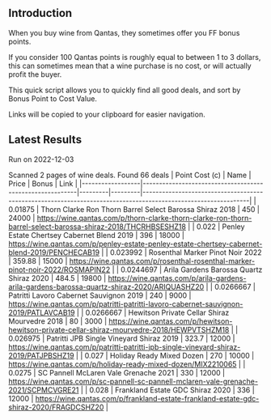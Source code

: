 ## Introduction

When you buy wine from Qantas, they sometimes offer you FF bonus points. 

If you consider 100 Qantas points is roughly equal to between 1 to 3 dollars, this can sometimes mean that a wine purchase is no cost, or will actually profit the buyer.

This quick script allows you to quickly find all good deals, and sort by Bonus Point to Cost Value.

Links will be copied to your clipboard for easier navigation.

## Latest Results

Run on 2022-12-03

Scanned 2 pages of wine deals.
Found 66 deals
|   Point Cost (c) | Name                                                     |   Price |   Bonus | Link                                                                                                          |
|------------------|----------------------------------------------------------|---------|---------|---------------------------------------------------------------------------------------------------------------|
|        0.01875   | Thorn Clarke Ron Thorn Barrel Select Barossa Shiraz 2018 |  450    |   24000 | https://wine.qantas.com/p/thorn-clarke-thorn-clarke-ron-thorn-barrel-select-barossa-shiraz-2018/THCRHBSESHZ18 |
|        0.022     | Penley Estate Chertsey Cabernet Blend 2019               |  396    |   18000 | https://wine.qantas.com/p/penley-estate-penley-estate-chertsey-cabernet-blend-2019/PENCHECAB19                |
|        0.023992  | Rosenthal Marker Pinot Noir 2022                         |  359.88 |   15000 | https://wine.qantas.com/p/rosenthal-rosenthal-marker-pinot-noir-2022/ROSMAPIN22                               |
|        0.0244697 | Arila Gardens Barossa Quartz Shiraz 2020                 |  484.5  |   19800 | https://wine.qantas.com/p/arila-gardens-arila-gardens-barossa-quartz-shiraz-2020/ARIQUASHZ20                  |
|        0.0266667 | Patritti Lavoro Cabernet Sauvignon 2019                  |  240    |    9000 | https://wine.qantas.com/p/patritti-patritti-lavoro-cabernet-sauvignon-2019/PATLAVCAB19                        |
|        0.0266667 | Hewitson Private Cellar Shiraz Mourvedre 2018            |   80    |    3000 | https://wine.qantas.com/p/hewitson-hewitson-private-cellar-shiraz-mourvedre-2018/HEWPVTSHZM18                 |
|        0.026975  | Patritti JPB Single Vineyard Shiraz 2019                 |  323.7  |   12000 | https://wine.qantas.com/p/patritti-patritti-jpb-single-vineyard-shiraz-2019/PATJPBSHZ19                       |
|        0.027     | Holiday Ready Mixed Dozen                                |  270    |   10000 | https://wine.qantas.com/p/holiday-ready-mixed-dozen/MIX2210065                                                |
|        0.0275    | SC Pannell McLaren Vale Grenache 2021                    |  330    |   12000 | https://wine.qantas.com/p/sc-pannell-sc-pannell-mclaren-vale-grenache-2021/SCPMCVGRE21                        |
|        0.028     | Frankland Estate GDC Shiraz 2020                         |  336    |   12000 | https://wine.qantas.com/p/frankland-estate-frankland-estate-gdc-shiraz-2020/FRAGDCSHZ20                       |


